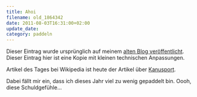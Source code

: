 ```yaml
---
title: Ahoi
filename: old_1864342
date: 2011-08-03T16:31:00+02:00
update_date:
category: paddeln
---
```

Dieser Eintrag wurde ursprünglich auf meinem [alten Blog veröffentlicht](https://stu.blogger.de/stories/1864342/). Dieser Eintrag hier ist eine Kopie mit kleinen technischen Anpassungen.

Artikel des Tages bei Wikipedia ist heute der Artikel über [Kanusport](http://de.wikipedia.org/wiki/Kanusport).

Dabei fällt mir ein, dass ich dieses Jahr viel zu wenig gepaddelt bin. Oooh, diese Schuldgefühle...

